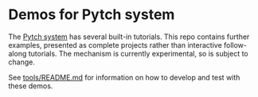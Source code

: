 # Demos for Pytch system

The [Pytch system](https://pytch.org/) has several built-in tutorials.
This repo contains further examples, presented as complete projects
rather than interactive follow-along tutorials.  The mechanism is
currently experimental, so is subject to change.

See [tools/README.md](tools/README.md) for information on how to
develop and test with these demos.

